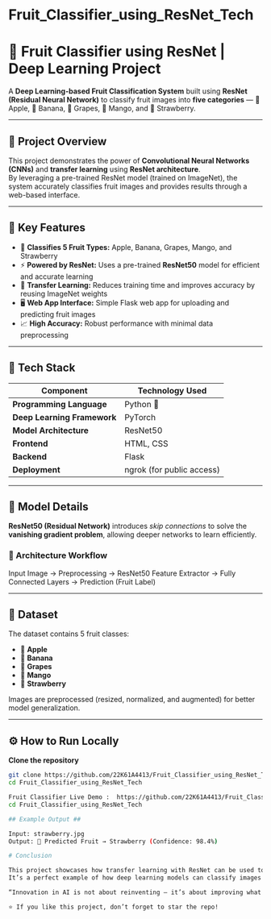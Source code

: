 # Fruit_Classifier_using_ResNet_Tech

# 🍉 Fruit Classifier using ResNet | Deep Learning Project

A **Deep Learning-based Fruit Classification System** built using **ResNet (Residual Neural Network)** to classify fruit images into **five categories** — 🍎 Apple, 🍌 Banana, 🍇 Grapes, 🥭 Mango, and 🍓 Strawberry.

---

## 🚀 Project Overview

This project demonstrates the power of **Convolutional Neural Networks (CNNs)** and **transfer learning** using **ResNet architecture**.  
By leveraging a pre-trained ResNet model (trained on ImageNet), the system accurately classifies fruit images and provides results through a web-based interface.

---

## 🧠 Key Features

- 🍏 **Classifies 5 Fruit Types:** Apple, Banana, Grapes, Mango, and Strawberry  
- ⚡ **Powered by ResNet:** Uses a pre-trained **ResNet50** model for efficient and accurate learning  
- 🧩 **Transfer Learning:** Reduces training time and improves accuracy by reusing ImageNet weights  
- 🖥️ **Web App Interface:** Simple Flask web app for uploading and predicting fruit images  
- 📈 **High Accuracy:** Robust performance with minimal data preprocessing  

---

## 🧰 Tech Stack

| Component | Technology Used |
|------------|------------------|
| **Programming Language** | Python 🐍 |
| **Deep Learning Framework** | PyTorch |
| **Model Architecture** | ResNet50 |
| **Frontend** | HTML, CSS |
| **Backend** | Flask |
| **Deployment** | ngrok (for public access) |

---

## 🧬 Model Details

**ResNet50 (Residual Network)** introduces *skip connections* to solve the **vanishing gradient problem**, allowing deeper networks to learn efficiently.

### 🧩 Architecture Workflow

Input Image → Preprocessing → ResNet50 Feature Extractor → Fully Connected Layers → Prediction (Fruit Label)

---

## 📂 Dataset

The dataset contains 5 fruit classes:
- 🍎 **Apple**
- 🍌 **Banana**
- 🍇 **Grapes**
- 🥭 **Mango**
- 🍓 **Strawberry**

Images are preprocessed (resized, normalized, and augmented) for better model generalization.

---

## ⚙️ How to Run Locally

**Clone the repository**
   ```bash
   git clone https://github.com/22K61A4413/Fruit_Classifier_using_ResNet_Tech.git
   cd Fruit_Classifier_using_ResNet_Tech

Fruit Classifier Live Demo :  https://github.com/22K61A4413/Fruit_Classifier_using_ResNet_Tech.git
   cd Fruit_Classifier_using_ResNet_Tech

## Example Output ##

Input: strawberry.jpg  
Output: 🍓 Predicted Fruit → Strawberry (Confidence: 98.4%)

# Conclusion

This project showcases how transfer learning with ResNet can be used to build efficient and accurate computer vision applications.
It’s a perfect example of how deep learning models can classify images effectively — even with limited training data.

“Innovation in AI is not about reinventing — it’s about improving what already works.” 🚀

⭐ If you like this project, don’t forget to star the repo!
